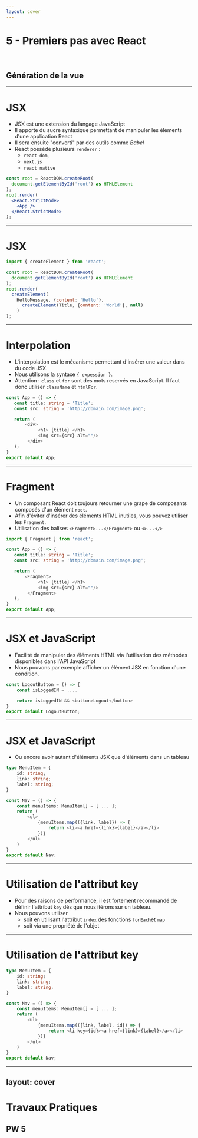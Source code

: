 ```yaml
---
layout: cover
---
```


# 5 - Premiers pas avec React

<br />

## Génération de la vue

---

# JSX

* JSX est une extension du langage JavaScript
* Il apporte du sucre syntaxique permettant de manipuler les éléments d'une application React
* Il sera ensuite "converti" par des outils comme *Babel*
* React possède plusieurs `renderer` : 
    * `react-dom`, 
    * `next.js` 
    * `react native`


```jsx
const root = ReactDOM.createRoot(
  document.getElementById('root') as HTMLElement
);
root.render(
  <React.StrictMode>
    <App />
  </React.StrictMode>
);
```

---

# JSX

```jsx
import { createElement } from 'react';

const root = ReactDOM.createRoot(
  document.getElementById('root') as HTMLElement
);
root.render(
  createElement(
    HelloMessage, {content: 'Hello'},
      createElement(Title, {content: 'World'}, null)
    )
);
```

---

# Interpolation

* L'interpolation est le mécanisme permettant d'insérer une valeur dans du code JSX.
* Nous utilisons la syntaxe `{ expession }`.
* Attention : `class` et `for` sont des mots reservés en JavaScript. Il faut donc utiliser `className` et `htmlFor`.

```typescript
const App = () => {
   const title: string = 'Title';
   const src: string = 'http://domain.com/image.png';

   return (
       <div>
            <h1> {title} </h1>
            <img src={src} alt=""/>
        </div>
   );
}
export default App;
```

---

# Fragment

* Un composant React doit toujours retourner une grape de composants composés d'un élément `root`.
* Afin d'éviter d'insérer des éléments HTML inutiles, vous pouvez utiliser les `Fragment`.
* Utilisation des balises `<Fragment>...</Fragment>` ou `<>...</>`

```typescript
import { Fragment } from 'react';

const App = () => {
   const title: string = 'Title';
   const src: string = 'http://domain.com/image.png';

   return (
       <Fragment>
            <h1> {title} </h1>
            <img src={src} alt=""/>
        </Fragment>
   );
}
export default App;
```

---

# JSX et JavaScript

* Facilité de manipuler des éléments HTML via l'utilisation des méthodes disponibles dans l'API JavaScript
* Nous pouvons par exemple afficher un élément JSX en fonction d'une condition.

```javascript
const LogoutButton = () => {
    const isLoggedIN = ....

    return isLoggedIN && <button>Logout</button>
}
export default LogoutButton;
```

---

# JSX et JavaScript

* Ou encore avoir autant d'éléments JSX que d'éléments dans un tableau

```typescript
type MenuItem = {
    id: string;
    link: string;
    label: string;
}

const Nav = () => {
    const menuItems: MenuItem[] = [ ... ];
    return (
        <ul>
            {menuItems.map(({link, label}) => {
                return <li><a href={link}>{label}</a></li>
            })}
        </ul>
    )
}
export default Nav;
```

---

# Utilisation de l'attribut key

* Pour des raisons de performance, il est fortement recommandé de définir l'attribut `key` dès que nous itérons sur un tableau.
* Nous pouvons utiliser 
    * soit en utilisant l'attribut `index` des fonctions `forEach`et `map`
    * soit via une propriété de l'objet

---

# Utilisation de l'attribut key

```typescript
type MenuItem = {
    id: string;
    link: string;
    label: string;
}

const Nav = () => {
    const menuItems: MenuItem[] = [ ... ];
    return (
        <ul>
            {menuItems.map(({link, label, id}) => {
                return <li key={id}><a href={link}>{label}</a></li>
            })}
        </ul>
    )
}
export default Nav;
```

---
layout: cover
---

# Travaux Pratiques

## PW 5
